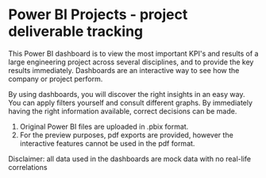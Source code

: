 # Power BI Projects - project deliverable tracking

This Power BI dashboard is to view the most important KPI's and results of a large engineering project across several disciplines, and to provide the key results immediately. 
Dashboards are an interactive way to see how the company or project perform. 

By using dashboards, you will discover the right insights in an easy way. You can apply filters yourself and consult different graphs. By immediately having the right information available, correct decisions can be made.

1. Original Power BI files are uploaded in .pbix format. 
2. For the preview purposes, pdf exports are provided, however the interactive features cannot be used in the pdf format.


Disclaimer: all data used in the dashboards are mock data with no real-life correlations

